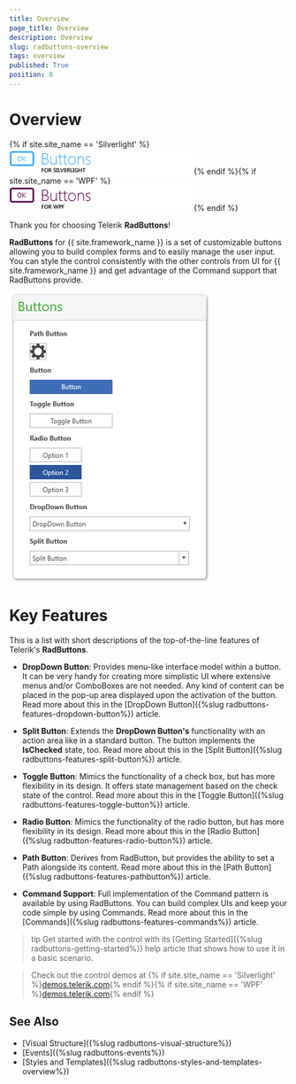 ```yaml
---
title: Overview
page_title: Overview
description: Overview
slug: radbuttons-overview
tags: overview
published: True
position: 0
---
```


# Overview

{% if site.site_name == 'Silverlight' %}
![Buttons SL Icon](images/Buttons_SL_Icon.png)
{% endif %}{% if site.site_name == 'WPF' %}
![Buttons WPF Icon](images/Buttons_WPF_Icon.png)
{% endif %}

Thank you for choosing Telerik __RadButtons__!

__RadButtons__ for {{ site.framework_name }} is a set of customizable buttons allowing you to build complex forms and to easily manage the user input.  You can style the control consistently with the other controls from UI for {{ site.framework_name }} and get advantage of the Command support that RadButtons provide.

![](images/buttons-overview-0.png)

# Key Features

This is a list with short descriptions of the top-of-the-line features of Telerik's __RadButtons__.

* __DropDown Button__: Provides menu-like interface model within a button. It can be very handy for creating more simplistic UI where extensive menus and/or ComboBoxes are not needed. Any kind of content can be placed in the pop-up area displayed upon the activation of the button. Read more about this in the [DropDown Button]({%slug radbuttons-features-dropdown-button%}) article.

* __Split Button__: Extends the __DropDown Button's__ functionality with an action area like in a standard button. The button implements the __IsChecked__ state, too. Read more about this in the [Split Button]({%slug radbuttons-features-split-button%}) article.

* __Toggle Button__: Mimics the functionality of a check box, but has more flexibility in its design. It offers state management based on the check state of the control. Read more about this in the [Toggle Button]({%slug radbuttons-features-toggle-button%}) article.

* __Radio Button__: Mimics the functionality of the radio button, but has more flexibility in its design. Read more about this in the [Radio Button]({%slug radbutton-features-radio-button%}) article.

* __Path Button__: Derives from RadButton, but provides the ability to set a Path alongside its content. Read more about this in the [Path Button]({%slug radbuttons-features-pathbutton%}) article.

* __Command Support__: Full implementation of the Command pattern is available by using RadButtons. You can build complex UIs and keep your code simple by using Commands. Read more about this in the [Commands]({%slug radbuttons-features-commands%}) article.

>tip Get started with the control with its [Getting Started]({%slug radbuttons-getting-started%}) help article that shows how to use it in a basic scenario.

> Check out the control demos at {% if site.site_name == 'Silverlight' %}[demos.telerik.com](http://demos.telerik.com/silverlight/#Buttons/FirstLook){% endif %}{% if site.site_name == 'WPF' %}[demos.telerik.com](http://demos.telerik.com/wpf/){% endif %}

## See Also
 * [Visual Structure]({%slug radbuttons-visual-structure%}) 
 * [Events]({%slug radbuttons-events%})
 * [Styles and Templates]({%slug radbuttons-styles-and-templates-overview%})